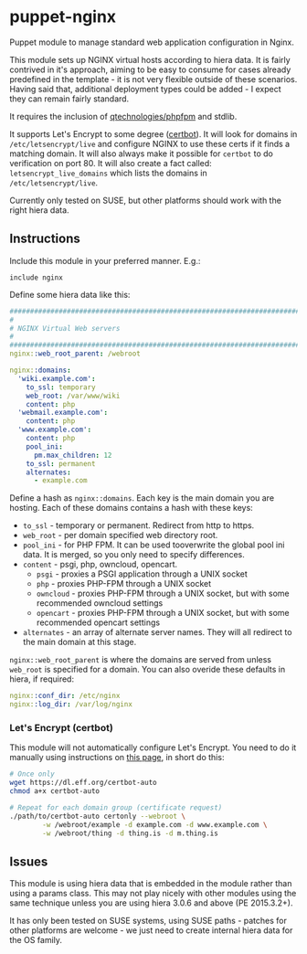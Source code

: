 # puppet-nginx
Puppet module to manage standard web application configuration in Nginx.

This module sets up NGINX virtual hosts according to hiera data.  It is fairly contrived in it's approach, aiming to be easy to consume for cases already predefined in the template - it is not very flexible outside of these scenarios.  Having said that, additional deployment types could be added - I expect they can remain fairly standard.

It requires the inclusion of [qtechnologies/phpfpm](https://github.com/Q-Technologies/puppet-phpfpm.git) and stdlib.

It supports Let's Encrypt to some degree ([certbot](https://certbot.eff.org/#pip-nginx)). It will look for domains in `/etc/letsencrypt/live` and configure NGINX to use these certs if it finds a matching domain. It will also always make it possible for `certbot` to do verification on port 80.  It will also create a fact called: `letsencrypt_live_domains` which lists the domains in `/etc/letsencrypt/live`.

Currently only tested on SUSE, but other platforms should work with the right hiera data.

## Instructions
Include this module in your preferred manner.  E.g.:
```puppet
include nginx
```

Define some hiera data like this:
```yaml
################################################################################
#
# NGINX Virtual Web servers
#
################################################################################
nginx::web_root_parent: /webroot

nginx::domains:
  'wiki.example.com':
    to_ssl: temporary
    web_root: /var/www/wiki
    content: php
  'webmail.example.com':
    content: php
  'www.example.com':
    content: php
    pool_ini:
      pm.max_children: 12
    to_ssl: permanent
    alternates:
      - example.com
```

Define a hash as `nginx::domains`.  Each key is the main domain you are hosting.  Each of these domains contains a hash with these keys:
* `to_ssl` - temporary or permanent.  Redirect from http to https.
* `web_root` - per domain specified web directory root.
* `pool_ini` - for PHP FPM. It can be used tooverwrite the global pool ini data.  It is merged, so you only need to specify differences.
* `content` - psgi, php, owncloud, opencart.
  * `psgi` - proxies a PSGI application through a UNIX socket
  * `php` - proxies PHP-FPM through a UNIX socket
  * `owncloud` - proxies PHP-FPM through a UNIX socket, but with some recommended owncloud settings
  * `opencart` - proxies PHP-FPM through a UNIX socket, but with some recommended opencart settings
* `alternates` - an array of alternate server names.  They will all redirect to the main domain at this stage.

`nginx::web_root_parent` is where the domains are served from unless `web_root` is specified for a domain. You can also overide these defaults in hiera, if required:
```yaml
nginx::conf_dir: /etc/nginx
nginx::log_dir: /var/log/nginx
```

### Let's Encrypt (certbot)
This module will not automatically configure Let's Encrypt.  You need to do it manually using instructions on [this page](https://certbot.eff.org/#pip-nginx), in short do this:
```bash
# Once only
wget https://dl.eff.org/certbot-auto
chmod a+x certbot-auto

# Repeat for each domain group (certificate request)
./path/to/certbot-auto certonly --webroot \
        -w /webroot/example -d example.com -d www.example.com \
        -w /webroot/thing -d thing.is -d m.thing.is
```

## Issues
This module is using hiera data that is embedded in the module rather than using a params class.  This may not play nicely with other modules using the same technique unless you are using hiera 3.0.6 and above (PE 2015.3.2+).

It has only been tested on SUSE systems, using SUSE paths - patches for other platforms are welcome - we just need to create internal hiera data for the OS family.
